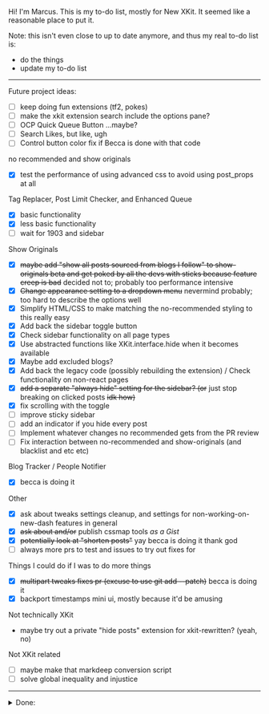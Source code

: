 Hi! I'm Marcus. This is my to-do list, mostly for New XKit. It seemed like a reasonable place to put it.

Note: this isn't even close to up to date anymore, and thus my real to-do list is:
- do the things
- update my to-do list

---

Future project ideas:

- [ ] keep doing fun extensions (tf2, pokes)
- [ ] make the xkit extension search include the options pane?
- [ ] OCP Quick Queue Button ...maybe?
- [ ] Search Likes, but like, ugh
- [ ] Control button color fix if Becca is done with that code

no recommended and show originals

- [x] test the performance of using advanced css to avoid using post_props at all

Tag Replacer, Post Limit Checker, and Enhanced Queue

- [x] basic functionality
- [x] less basic functionality
- [ ] wait for 1903 and sidebar

Show Originals

- [x] ~~maybe add "show all posts sourced from blogs I follow" to show-originals beta and get poked by all the devs with sticks because feature creep is bad~~ decided not to; probably too performance intensive
- [x] ~~Change appearance setting to a dropdown menu~~ nevermind probably; too hard to describe the options well
- [x] Simplify HTML/CSS to make matching the no-recommended styling to this really easy
- [x] Add back the sidebar toggle button
- [x] Check sidebar functionality on all page types
- [x] Use abstracted functions like XKit.interface.hide when it becomes available
- [x] Maybe add excluded blogs?
- [x] Add back the legacy code (possibly rebuilding the extension) / Check functionality on non-react pages
- [x] ~~add a separate "always hide" setting for the sidebar? (or~~ just stop breaking on clicked posts ~~idk how)~~
- [x] fix scrolling with the toggle
- [ ] improve sticky sidebar
- [ ] add an indicator if you hide every post
- [ ] Implement whatever changes no recommended gets from the PR review
- [ ] Fix interaction between no-recommended and show-originals (and blacklist and etc etc)

Blog Tracker / People Notifier

- [x] becca is doing it

Other

- [x] ask about tweaks settings cleanup, and settings for non-working-on-new-dash features in general
- [x] ~~ask about and/or~~ publish cssmap tools *as a Gist*
- [x] ~~potentially look at "shorten posts"~~ yay becca is doing it thank god
- [ ] always more prs to test and issues to try out fixes for

Things I could do if I was to do more things

- [x] ~~multipart tweaks fixes pr (excuse to use git add --patch)~~ becca is doing it
- [x] backport timestamps mini ui, mostly because it'd be amusing

Not technically XKit

- maybe try out a private "hide posts" extension for xkit-rewritten? (yeah, no)

Not XKit related

- [ ] maybe make that markdeep conversion script
- [ ] solve global inequality and injustice

-------

<details>
  <summary>Done:</summary>

Tag Tracking+

- [x] make tag tracking+ svg not a background and color it

No Recommended

- [x] implement full hide toggle
- [x] converge the no-recommended and my show-originals indicators
- [x] maybe make an a/b/c option for the devs of old/shrunk/"shrunk and it indicates who the post is from and has a 'show' button"
- [x] use css from show originals to fix peepr
- [x] PR it
- [x] update the hide-completely warning message
- [x] undraft the PR with xkit.interface.hide when it comes out

xkit.interface.hide when it comes out

- [x] update all the things

Everything with a sidebar

- [x] just for fun, try my hand at updating XKit.interface.sidebar, ~~haha, this will go poorly~~
- [x] wow that actually worked. okay, refine the css significantly
- [x] ~~find out where the css actually goes~~ move it to xkit patches
- [x] ~~possibly refactor everything from hacky css to construct_react changes? or maybe put it back to normal, haven't decided~~
- [x] ~~wait, am I done now??~~ Move everything to XKit.interface.react.sidebar.
- [x] make the sidebar go in the right place relative to other sidebars
- [x] determine if interface.react.sidebar works on non-react pages
- [x] test on firefox
- [x] remove legacy fallback
- [x] add sticky sidebar... maybe
- [x] figure out the race condition bug
- [x] wait for a clean patches.js
- [x] ~~add tag tracking+ to sidebar div~~
- [x] ~~decide on/ask about async vs manually doing header css~~

Hide "where were we"

- [x] publish my "hide where were we" code as a ~~draft (??)~~ gist, whatever

blacklist

- [x] fix asks

Anti-Capitalism

- [x] test anti-capitalism changes
- [x] undraft the PR

Quick tags/postblock

- [x] never mind, becca is doing it

</details>
